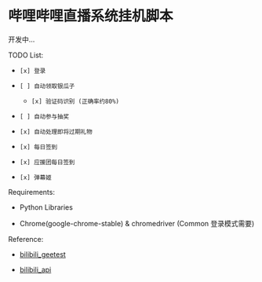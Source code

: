 # 哔哩哔哩直播系统挂机脚本

开发中...

TODO List:

- `[x] 登录`

- `[ ] 自动领取银瓜子`

    - `[x] 验证码识别 (正确率约80%)`

- `[ ] 自动参与抽奖`

- `[x] 自动处理即将过期礼物`

- `[x] 每日签到`

- `[x] 应援团每日签到`

- `[x] 弹幕姬`


Requirements:

- Python Libraries

- Chrome(google-chrome-stable) & chromedriver (Common 登录模式需要)

Reference:

- [bilibili_geetest](https://github.com/OSinoooO/bilibili_geetest)

- [bilibili_api](https://github.com/ysc3839/bilibili-api)